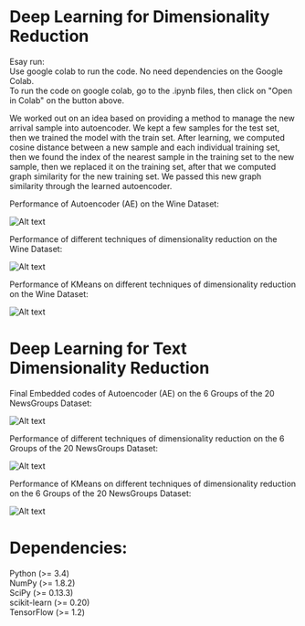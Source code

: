 # Deep Learning for Dimensionality Reduction

Esay run:<br />
Use google colab to run the code. No need dependencies on the Google Colab. <br />
To run the code on google colab, go to the .ipynb files, then click on "Open in Colab" on the button above.<br />

We worked out on an idea based on providing a method to manage the new arrival sample into autoencoder. We kept a few samples for the test set, then we trained the model with the train set. After learning, we computed cosine distance between a new sample and each individual training set, then we found the index of the nearest sample in the training set to the new sample, then we replaced it on the training set, after that we computed graph similarity for the new training set. We passed this new graph similarity through the learned autoencoder.<br />

Performance of Autoencoder (AE) on the Wine Dataset:<br />

![Alt text](https://github.com/saman-nia/Deep-Learning-for-Dimensionality-Reduction/blob/master/Dense%20Matrix%20Dimensionality%20Reduction/Dense%20Matrix%20Embedded/Autoencoder%20Performance.png?raw=true "Title")

Performance of different techniques of dimensionality reduction on the Wine Dataset:<br />

![Alt text](https://github.com/saman-nia/Deep-Learning-for-Dimensionality-Reduction/blob/master/Dense%20Matrix%20Dimensionality%20Reduction/Dense%20Matrix%20Embedded/Comparison%20of%20techniques.png?raw=true "Title")

Performance of KMeans on different techniques of dimensionality reduction on the Wine Dataset:<br />

![Alt text](https://github.com/saman-nia/Deep-Learning-for-Dimensionality-Reduction/blob/master/Dense%20Matrix%20Dimensionality%20Reduction/Dense%20Matrix%20Embedded/Comparison%20of%20techniques%20KMeans.png?raw=true "Title")


# Deep Learning for Text Dimensionality Reduction

Final Embedded codes of Autoencoder (AE) on the 6 Groups of the 20 NewsGroups Dataset:<br />

![Alt text](https://github.com/saman-nia/Deep-Learning-for-Dimensionality-Reduction/blob/master/Text%20Documents%20Dimensionality%20Reduction/Text%20Embedded/AE%20Performance.png?raw=true "Title")

Performance of different techniques of dimensionality reduction on the 6 Groups of the 20 NewsGroups Dataset:<br />

![Alt text](https://github.com/saman-nia/Deep-Learning-for-Dimensionality-Reduction/blob/master/Text%20Documents%20Dimensionality%20Reduction/Text%20Embedded/Comparison%20of%20Techniques.png?raw=true "Title")

Performance of KMeans on different techniques of dimensionality reduction on the 6 Groups of the 20 NewsGroups Dataset:<br />

![Alt text](https://github.com/saman-nia/Deep-Learning-for-Dimensionality-Reduction/blob/master/Text%20Documents%20Dimensionality%20Reduction/Text%20Embedded/Comparison%20of%20Techniques%20KMeans.png?raw=true "Title")


# Dependencies:
Python (>= 3.4) <br />
NumPy (>= 1.8.2) <br />
SciPy (>= 0.13.3) <br />
scikit-learn (>= 0.20) <br />
TensorFlow (>= 1.2) <br />
